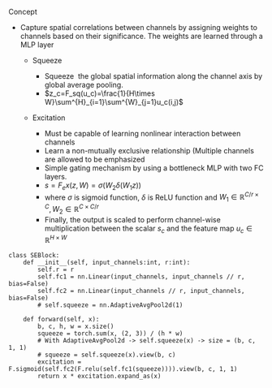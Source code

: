 Concept

- Capture spatial correlations between channels by assigning weights to channels based on their significance. The weights are learned through a MLP layer
    
    - Squeeze
        
        - Squeeze  the global spatial information along the channel axis by global average pooling.
        - $z_c=F_sq(u_c)=\frac{1}{H\times W}\sum^{H}_{i=1}\sum^{W}_{j=1}u_c(i,j)$
    - Excitation
        
        - Must be capable of learning nonlinear interaction between channels
        - Learn a non-mutually exclusive relationship (Multiple channels are allowed to be emphasized
        - Simple gating mechanism by using a bottleneck MLP with two FC layers.
        - $s=F_ex(z, W)=\sigma(W_2\delta(W_1z))$
        - where $\sigma$ is sigmoid function, $\delta$ is ReLU function and $W_1\in\mathbb{R}^{C/r\times C},W_2\in\mathbb{R}^{C\times C/r}$
        - Finally, the output is scaled to perform channel-wise multiplication between the scalar $s_c$ and the feature map $u_c\in\mathbb{R}^{H\times W}$
            

```
class SEBlock:
    def __init__(self, input_channels:int, r:int):
        self.r = r
        self.fc1 = nn.Linear(input_channels, input_channels // r, bias=False)
        self.fc2 = nn.Linear(input_channels // r, input_channels, bias=False)
        # self.squeeze = nn.AdaptiveAvgPool2d(1)

    def forward(self, x):
        b, c, h, w = x.size()
        squeeze = torch.sum(x, (2, 3)) / (h * w)
        # With AdaptiveAvgPool2d -> self.squeeze(x) -> size = (b, c, 1, 1)
        # squeeze = self.squeeze(x).view(b, c)
        excitation = F.sigmoid(self.fc2(F.relu(self.fc1(squeeze)))).view(b, c, 1, 1)
        return x * excitation.expand_as(x)
```